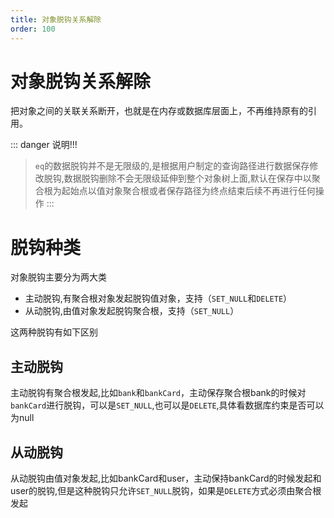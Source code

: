 ```yaml
---
title: 对象脱钩关系解除
order: 100
---
```


# 对象脱钩关系解除
把对象之间的关联关系断开，也就是在内存或数据库层面上，不再维持原有的引用。


::: danger 说明!!!
> `eq`的数据脱钩并不是无限级的,是根据用户制定的查询路径进行数据保存修改脱钩,数据脱钩删除不会无限级延伸到整个对象树上面,默认在保存中以聚合根为起始点以值对象聚合根或者保存路径为终点结束后续不再进行任何操作
:::

# 脱钩种类
对象脱钩主要分为两大类
- 主动脱钩,有聚合根对象发起脱钩值对象，支持（`SET_NULL`和`DELETE`）
- 从动脱钩,由值对象发起脱钩聚合根，支持（`SET_NULL`）

这两种脱钩有如下区别

## 主动脱钩
主动脱钩有聚合根发起,比如`bank`和`bankCard`，主动保存聚合根bank的时候对`bankCard`进行脱钩，可以是`SET_NULL`,也可以是`DELETE`,具体看数据库约束是否可以为null

## 从动脱钩
从动脱钩由值对象发起,比如bankCard和user，主动保持bankCard的时候发起和user的脱钩,但是这种脱钩只允许`SET_NULL`脱钩，如果是`DELETE`方式必须由聚合根发起